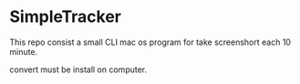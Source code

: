 # SimpleTracker
This repo consist a small CLI mac os program for take screenshort each 10 minute.

convert  must be install on computer.
